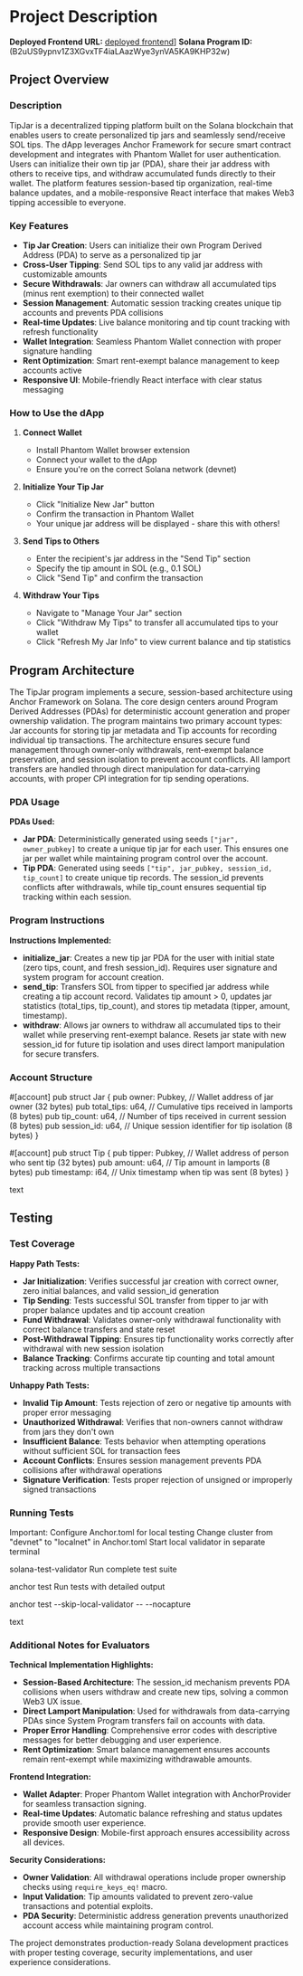 # Project Description

**Deployed Frontend URL:** [deployed frontend](https://tip-jar-fe.vercel.app/)]
**Solana Program ID:** (B2uUS9ypnv1Z3XGvxTF4iaLAazWye3ynVA5KA9KHP32w)  

## Project Overview

### Description
TipJar is a decentralized tipping platform built on the Solana blockchain that enables users to create personalized tip jars and seamlessly send/receive SOL tips. The dApp leverages Anchor Framework for secure smart contract development and integrates with Phantom Wallet for user authentication. Users can initialize their own tip jar (PDA), share their jar address with others to receive tips, and withdraw accumulated funds directly to their wallet. The platform features session-based tip organization, real-time balance updates, and a mobile-responsive React interface that makes Web3 tipping accessible to everyone.

### Key Features
- **Tip Jar Creation**: Users can initialize their own Program Derived Address (PDA) to serve as a personalized tip jar
- **Cross-User Tipping**: Send SOL tips to any valid jar address with customizable amounts
- **Secure Withdrawals**: Jar owners can withdraw all accumulated tips (minus rent exemption) to their connected wallet  
- **Session Management**: Automatic session tracking creates unique tip accounts and prevents PDA collisions
- **Real-time Updates**: Live balance monitoring and tip count tracking with refresh functionality
- **Wallet Integration**: Seamless Phantom Wallet connection with proper signature handling
- **Rent Optimization**: Smart rent-exempt balance management to keep accounts active
- **Responsive UI**: Mobile-friendly React interface with clear status messaging

### How to Use the dApp

1. **Connect Wallet**
   - Install Phantom Wallet browser extension
   - Connect your wallet to the dApp
   - Ensure you're on the correct Solana network (devnet)

2. **Initialize Your Tip Jar**
   - Click "Initialize New Jar" button
   - Confirm the transaction in Phantom Wallet
   - Your unique jar address will be displayed - share this with others!

3. **Send Tips to Others**
   - Enter the recipient's jar address in the "Send Tip" section
   - Specify the tip amount in SOL (e.g., 0.1 SOL)
   - Click "Send Tip" and confirm the transaction

4. **Withdraw Your Tips**
   - Navigate to "Manage Your Jar" section
   - Click "Withdraw My Tips" to transfer all accumulated tips to your wallet
   - Click "Refresh My Jar Info" to view current balance and tip statistics

## Program Architecture

The TipJar program implements a secure, session-based architecture using Anchor Framework on Solana. The core design centers around Program Derived Addresses (PDAs) for deterministic account generation and proper ownership validation. The program maintains two primary account types: Jar accounts for storing tip jar metadata and Tip accounts for recording individual tip transactions. The architecture ensures secure fund management through owner-only withdrawals, rent-exempt balance preservation, and session isolation to prevent account conflicts. All lamport transfers are handled through direct manipulation for data-carrying accounts, with proper CPI integration for tip sending operations.

### PDA Usage

**PDAs Used:**
- **Jar PDA**: Deterministically generated using seeds `["jar", owner_pubkey]` to create a unique tip jar for each user. This ensures one jar per wallet while maintaining program control over the account.
- **Tip PDA**: Generated using seeds `["tip", jar_pubkey, session_id, tip_count]` to create unique tip records. The session_id prevents conflicts after withdrawals, while tip_count ensures sequential tip tracking within each session.

### Program Instructions

**Instructions Implemented:**
- **initialize_jar**: Creates a new tip jar PDA for the user with initial state (zero tips, count, and fresh session_id). Requires user signature and system program for account creation.
- **send_tip**: Transfers SOL from tipper to specified jar address while creating a tip account record. Validates tip amount > 0, updates jar statistics (total_tips, tip_count), and stores tip metadata (tipper, amount, timestamp).
- **withdraw**: Allows jar owners to withdraw all accumulated tips to their wallet while preserving rent-exempt balance. Resets jar state with new session_id for future tip isolation and uses direct lamport manipulation for secure transfers.

### Account Structure

#[account]
pub struct Jar {
pub owner: Pubkey, // Wallet address of jar owner (32 bytes)
pub total_tips: u64, // Cumulative tips received in lamports (8 bytes)
pub tip_count: u64, // Number of tips received in current session (8 bytes)
pub session_id: u64, // Unique session identifier for tip isolation (8 bytes)
}

#[account]
pub struct Tip {
pub tipper: Pubkey, // Wallet address of person who sent tip (32 bytes)
pub amount: u64, // Tip amount in lamports (8 bytes)
pub timestamp: i64, // Unix timestamp when tip was sent (8 bytes)
}

text

## Testing

### Test Coverage

**Happy Path Tests:**
- **Jar Initialization**: Verifies successful jar creation with correct owner, zero initial balances, and valid session_id generation
- **Tip Sending**: Tests successful SOL transfer from tipper to jar with proper balance updates and tip account creation
- **Fund Withdrawal**: Validates owner-only withdrawal functionality with correct balance transfers and state reset
- **Post-Withdrawal Tipping**: Ensures tip functionality works correctly after withdrawal with new session isolation
- **Balance Tracking**: Confirms accurate tip counting and total amount tracking across multiple transactions

**Unhappy Path Tests:**
- **Invalid Tip Amount**: Tests rejection of zero or negative tip amounts with proper error messaging
- **Unauthorized Withdrawal**: Verifies that non-owners cannot withdraw from jars they don't own
- **Insufficient Balance**: Tests behavior when attempting operations without sufficient SOL for transaction fees
- **Account Conflicts**: Ensures session management prevents PDA collisions after withdrawal operations
- **Signature Verification**: Tests proper rejection of unsigned or improperly signed transactions

### Running Tests

Important: Configure Anchor.toml for local testing
Change cluster from "devnet" to "localnet" in Anchor.toml
Start local validator in separate terminal

solana-test-validator
Run complete test suite

anchor test
Run tests with detailed output

anchor test --skip-local-validator -- --nocapture

text

### Additional Notes for Evaluators

**Technical Implementation Highlights:**
- **Session-Based Architecture**: The session_id mechanism prevents PDA collisions when users withdraw and create new tips, solving a common Web3 UX issue.
- **Direct Lamport Manipulation**: Used for withdrawals from data-carrying PDAs since System Program transfers fail on accounts with data.
- **Proper Error Handling**: Comprehensive error codes with descriptive messages for better debugging and user experience.
- **Rent Optimization**: Smart balance management ensures accounts remain rent-exempt while maximizing withdrawable amounts.

**Frontend Integration:**
- **Wallet Adapter**: Proper Phantom Wallet integration with AnchorProvider for seamless transaction signing.
- **Real-time Updates**: Automatic balance refreshing and status updates provide smooth user experience.
- **Responsive Design**: Mobile-first approach ensures accessibility across all devices.

**Security Considerations:**
- **Owner Validation**: All withdrawal operations include proper ownership checks using `require_keys_eq!` macro.
- **Input Validation**: Tip amounts validated to prevent zero-value transactions and potential exploits.
- **PDA Security**: Deterministic address generation prevents unauthorized account access while maintaining program control.

The project demonstrates production-ready Solana development practices with proper testing coverage, security implementations, and user experience considerations.
